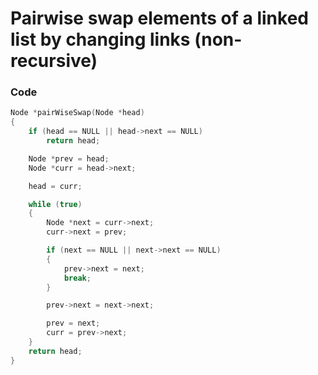 # Pairwise swap elements of a linked list by changing links (non-recursive)

### Code

```cpp
Node *pairWiseSwap(Node *head)
{
    if (head == NULL || head->next == NULL)
        return head;

    Node *prev = head;
    Node *curr = head->next;

    head = curr;

    while (true)
    {
        Node *next = curr->next;
        curr->next = prev;

        if (next == NULL || next->next == NULL)
        {
            prev->next = next;
            break;
        }

        prev->next = next->next;

        prev = next;
        curr = prev->next;
    }
    return head;
}
```
